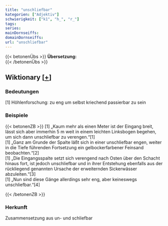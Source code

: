 ```yaml
---
title: "unschliefbar"
kategorien: ["Adjektiv"]
schwierigkeit: ["k1", "h_", "r_"]
tags:
series:
mainDornseiffs:
domainDornseiffs:
url: "unschliefbar"
---
```


{{< betonenÜbs >}}
**Übersetzung:**  
{{< /betonenÜbs >}}

## Wiktionary [[+](https://de.wiktionary.org/wiki/unschliefbar)]

### Bedeutungen
[1] Höhlenforschung: zu eng um selbst kriechend passierbar zu sein  

### Beispiele
{{< betonenZB >}}
[1] „Kaum mehr als einen Meter ist der Eingang breit, lässt sich aber immerhin 5 m weit in einem leichten Linksbogen begehen, um sich dann unschliefbar zu verengen.“[1]  
[1] „Ganz am Grunde der Spalte läßt sich in einer unschliefbar engen, weiter in die Tiefe führenden Fortsetzung ein gelbockerfarbener Feinsand beobachten.“[2]  
[1] „Die Eingangsspalte setzt sich verengend nach Osten über den Schacht hinaus fort, ist jedoch unschliefbar und in ihrer Entstehung ebenfalls aus der rückliegend genannten Ursache der erweiternden Sickerwässer abzuleiten.“[3]  
[1] „Nun sind diese Gänge allerdings sehr eng, aber keineswegs unschliefbar.“[4]  

{{< /betonenZB >}}
### Herkunft
Zusammensetzung aus un- und schliefbar  


